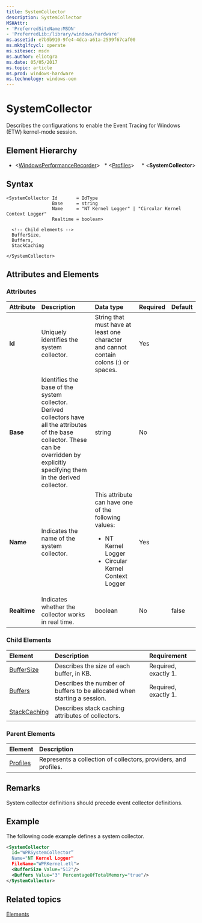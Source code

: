 ```yaml
---
title: SystemCollector
description: SystemCollector
MSHAttr:
- 'PreferredSiteName:MSDN'
- 'PreferredLib:/library/windows/hardware'
ms.assetid: e7b9b910-9fe4-4dca-a61a-2599f67caf00
ms.mktglfcycl: operate
ms.sitesec: msdn
ms.author: eliotgra
ms.date: 05/05/2017
ms.topic: article
ms.prod: windows-hardware
ms.technology: windows-oem
---
```



# SystemCollector

Describes the configurations to enable the Event Tracing for Windows (ETW) kernel-mode session.


## Element Hierarchy

* \<[WindowsPerformanceRecorder](windowsperformancerecorder.md)\>
  * \<[Profiles](profiles.md)\>
    * \<**SystemCollector**\>


## Syntax

```
<SystemCollector Id       = IdType
                 Base     = string
                 Name     = "NT Kernel Logger" | "Circular Kernel Context Logger"
                 Realtime = boolean>

  <!-- Child elements -->
  BufferSize,
  Buffers,
  StackCaching

</SystemCollector>
```


## Attributes and Elements


### Attributes

| Attribute    | Description                                                                                                                                                                                    | Data type                                                                                                                         | Required | Default |
| :----------- | :--------------------------------------------------------------------------------------------------------------------------------------------------------------------------------------------- | :-------------------------------------------------------------------------------------------------------------------------------- | :------- | :------ |
| **Id**       | Uniquely identifies the system collector.                                                                                                                                                      | String that must have at least one character and cannot contain colons (:) or spaces.                                             | Yes      |         |
| **Base**     | Identifies the base of the system collector. Derived collectors have all the attributes of the base collector. These can be overridden by explicitly specifying them in the derived collector. | string                                                                                                                            | No       |         |
| **Name**     | Indicates the name of the system collector.                                                                                                                                                    | This attribute can have one of the following values: <ul> <li>NT Kernel Logger</li> <li>Circular Kernel Context Logger</li> </ul> | Yes      |         |
| **Realtime** | Indicates whether the collector works in real time.                                                                                                                                            | boolean                                                                                                                           | No       | false   |


### Child Elements

| Element                         | Description                                                              | Requirement          |
| :------------------------------ | :----------------------------------------------------------------------- | :------------------- |
| [BufferSize](buffersize.md)     | Describes the size of each buffer, in KB.                                | Required, exactly 1. |
| [Buffers](buffers.md)           | Describes the number of buffers to be allocated when starting a session. | Required, exactly 1. |
| [StackCaching](stackcaching.md) | Describes stack caching attributes of collectors.                        |                      |


### Parent Elements

| Element                 | Description                                                     |
| :---------------------- | :-------------------------------------------------------------- |
| [Profiles](profiles.md) | Represents a collection of collectors, providers, and profiles. |


## Remarks

System collector definitions should precede event collector definitions.


## Example

The following code example defines a system collector.

```xml
<SystemCollector
  Id="WPRSystemCollector”
  Name="NT Kernel Logger"
  FileName="WPRKernel.etl">
  <BufferSize Value="512"/>
  <Buffers Value="3" PercentageOfTotalMemory="true"/>
</SystemCollector>
```


## Related topics

[Elements](elements.md)

